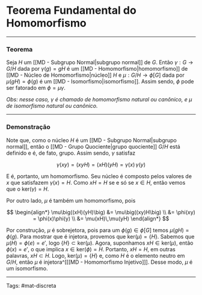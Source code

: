 # Teorema Fundamental do Homomorfismo

---

### Teorema

Seja $H$ um [[MD - Subgrupo Normal|subgrupo normal]] de $G$. Então $\gamma:G \to G/H$ dada por $\gamma(g)=gH$ é um [[MD - Homomorfismo|homomorfismo]] de [[MD - Núcleo de Homomorfismo|núcleo]] $H$ e $\mu:G/H \to \phi[G]$ dada por $\mu(gH)=\phi(g)$ é um [[MD - Isomorfismo|isomorfismo]]. Assim sendo, $\phi$ pode ser fatorado em $\phi=\mu\gamma$.

*Obs: nesse caso, $\gamma$ é chamado de homomorfismo natural ou canônico, e $\mu$ de isomorfismo natural ou canônico.*

---

### Demonstração

Note que, como o núcleo $H$ é um [[MD - Subgrupo Normal|subgrupo normal]], então o [[MD - Grupo Quociente|grupo quociente]] $G/H$ está definido e é, de fato, grupo. Assim sendo, $\gamma$ satisfaz

$$
\gamma(xy) = (xyH) = (xH)(yH) = \gamma(x)\,\gamma(y)
$$

E é, portanto, um homomorfismo. Seu núcleo é composto pelos valores de $x$ que satisfazem $\gamma(x)=H$. Como $xH=H$ se e só se $x \in H$, então vemos que o $\mathrm{ker}(\gamma)=H$.

Por outro lado, $\mu$ é também um homomorfismo, pois

$$
\begin{align*}
\mu\big((xH)(yH)\big) 
&= \mu\big((xy)H\big) \\
&= \phi(xy) = \phi(x)\phi(y) \\
&= \mu(xH)\,\mu(yH) 
\end{align*}
$$

Por construção, $\mu$ é sobrejetora, pois para um $\phi(g) \in \phi[G]$ temos $\mu(gH)=\phi(g)$. Para mostrar que é injetora, provemos que $\mathrm{ker}(\mu)=\{H\}$. Sabemos que $\mu(H)=\phi(e)=e'$, logo $\{H\}\subset \mathrm{ker}(\mu)$. Agora, suponhamos $xH \in \mathrm{ker}(\mu)$, então $\phi(x)=e'$, o que implica $x \in \mathrm{ker}(\phi)=H$. Portanto, $xH=H$, em outras palavras, $xH \subset {H}$. Logo, $\mathrm{ker}(\mu)= \{H\}$ e, como $H$ é o elemento neutro em $G/H$, então $\mu$ é injetora^[[[MD - Homomorfismo Injetivo]]]. Desse modo, $\mu$ é um isomorfismo.

---

Tags: #mat-discreta 